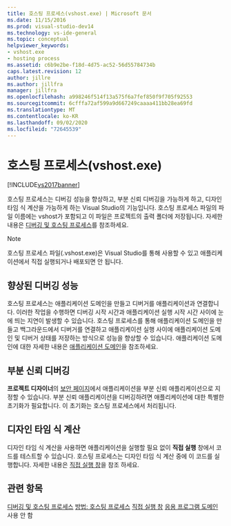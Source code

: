 ```yaml
---
title: 호스팅 프로세스(vshost.exe) | Microsoft 문서
ms.date: 11/15/2016
ms.prod: visual-studio-dev14
ms.technology: vs-ide-general
ms.topic: conceptual
helpviewer_keywords:
- vshost.exe
- hosting process
ms.assetid: c6b9e2be-f18d-4d75-ac52-56d55784734b
caps.latest.revision: 12
author: jillre
ms.author: jillfra
manager: jillfra
ms.openlocfilehash: a998246f514f13a575f6a7fef850f9f705f92553
ms.sourcegitcommit: 6cfffa72af599a9d667249caaaa411bb28ea69fd
ms.translationtype: MT
ms.contentlocale: ko-KR
ms.lasthandoff: 09/02/2020
ms.locfileid: "72645539"
---
```

# <a name="hosting-process-vshostexe"></a>호스팅 프로세스(vshost.exe)
[!INCLUDE[vs2017banner](../includes/vs2017banner.md)]

호스팅 프로세스는 디버깅 성능을 향상하고, 부분 신뢰 디버깅을 가능하게 하고, 디자인 타임 식 계산을 가능하게 하는 Visual Studio의 기능입니다. 호스팅 프로세스 파일의 파일 이름에는 vshost가 포함되고 이 파일은 프로젝트의 출력 폴더에 저장됩니다. 자세한 내용은 [디버깅 및 호스팅 프로세스](../debugger/debugging-and-the-hosting-process.md)를 참조하세요.

> [!NOTE]
> 호스팅 프로세스 파일(.vshost.exe)은 Visual Studio를 통해 사용할 수 있고 애플리케이션에서 직접 실행되거나 배포되면 안 됩니다.

## <a name="improved-debugging-performance"></a>향상된 디버깅 성능
 호스팅 프로세스는 애플리케이션 도메인을 만들고 디버거를 애플리케이션과 연결합니다. 이러한 작업을 수행하면 디버깅 시작 시간과 애플리케이션 실행 시작 시간 사이에 눈에 띄는 지연이 발생할 수 있습니다. 호스팅 프로세스를 통해 애플리케이션 도메인을 만들고 백그라운드에서 디버거를 연결하고 애플리케이션 실행 사이에 애플리케이션 도메인 및 디버거 상태를 저장하는 방식으로 성능을 향상할 수 있습니다. 애플리케이션 도메인에 대한 자세한 내용은 [애플리케이션 도메인](https://msdn.microsoft.com/library/113a8bbf-6875-4a72-a49d-ca2d92e19cc8)을 참조하세요.

## <a name="partial-trust-debugging"></a>부분 신뢰 디버깅
 **프로젝트 디자이너**의 [보안 페이지](../ide/reference/security-page-project-designer.md)에서 애플리케이션을 부분 신뢰 애플리케이션으로 지정할 수 있습니다. 부분 신뢰 애플리케이션을 디버깅하려면 애플리케이션에 대한 특별한 초기화가 필요합니다. 이 초기화는 호스팅 프로세스에서 처리됩니다.

## <a name="design-time-expression-evaluation"></a>디자인 타임 식 계산
 디자인 타임 식 계산을 사용하면 애플리케이션을 실행할 필요 없이 **직접 실행** 창에서 코드를 테스트할 수 있습니다. 호스팅 프로세스는 디자인 타임 식 계산 중에 이 코드를 실행합니다. 자세한 내용은 [직접 실행 창](../ide/reference/immediate-window.md)을 참조 하세요.

## <a name="see-also"></a>관련 항목
 [디버깅 및 호스팅 프로세스](../debugger/debugging-and-the-hosting-process.md) [방법: 호스팅 프로세스](../ide/how-to-disable-the-hosting-process.md) [직접 실행 창](../ide/reference/immediate-window.md) [응용 프로그램 도메인](https://msdn.microsoft.com/library/113a8bbf-6875-4a72-a49d-ca2d92e19cc8) 사용 안 함
